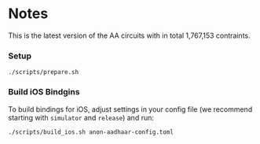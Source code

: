 # Notes

This is the latest version of the AA circuits with in total 1,767,153 contraints.

### Setup

```
./scripts/prepare.sh
```

### Build iOS Bindgins

To build bindings for iOS, adjust settings in your config file (we recommend starting with `simulator` and `release`) and run:

```sh
./scripts/build_ios.sh anon-aadhaar-config.toml
```
